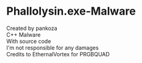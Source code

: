 # Phallolysin.exe-Malware
Created by pankoza<br>
C++ Malware<br> 
With source code<br> 
I'm not responsible for any damages<br>
Credits to EthernalVortex for PRGBQUAD<br>
